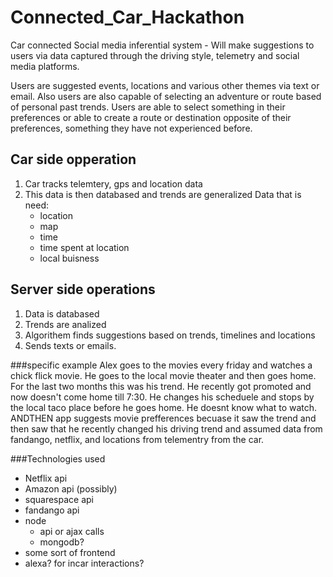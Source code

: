 # Connected_Car_Hackathon


Car connected Social media inferential system - Will make suggestions to users via data captured through the driving style, telemetry and social media platforms.

Users are suggested events, locations and various other themes via text or email. Also users are also capable of selecting an adventure or route based of personal past trends. Users are able to select something in their preferences or able to create a route or destination opposite of their preferences, something they have not experienced before.


## Car side opperation
1. Car tracks telemtery, gps and location data
2. This data is then databased and trends are generalized
Data that is need:
	- location
	- map
	- time
	- time spent at location
	- local buisness


## Server side operations
1. Data is databased
2. Trends are analized
3. Algorithem finds suggestions based on trends, timelines and locations
4. Sends texts or emails.
	



###specific example
Alex goes to the movies every friday and watches a chick flick movie. He goes to the local movie theater and then goes home. For the last two months this was his trend. He recently got promoted and now doesn't come home till 7:30. He changes his scheduele and stops by the local taco place before he goes home. He doesnt know what to watch. ANDTHEN app suggests movie prefferences becuase it saw the trend and then saw that he recently changed his driving trend and assumed data from fandango, netflix, and locations from telementry from the car.

###Technologies used
 - Netflix api
 - Amazon api (possibly)
 - squarespace api
 - fandango api
 - node
 	- api or ajax calls
 	- mongodb?
 - some sort of frontend 
 - alexa? for incar interactions?